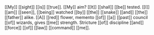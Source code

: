 [[My]] [[sight]] [[is]] [[true]]. [[My]] aim? [[It]] [[shall]] [[be]] tested. [[I]] [[am]] [[seen]], [[being]] watched [[by]] [[the]] [[snake]] [[and]] [[the]] [[father]] alike. [[A]] [[red]] flower, memento [[of]] [[a]] [[past]] council [[of]] wizards, gives [[me]] strength. Stricture [[of]] discipline [[and]] [[force]] [[of]] [[law]] [[command]] [[me]]. 